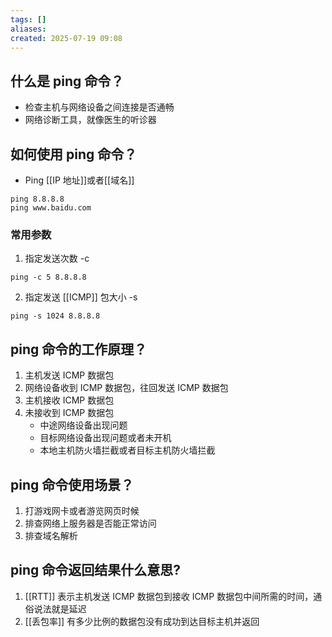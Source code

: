 ```yaml
---
tags: []
aliases: 
created: 2025-07-19 09:08
---
```


## 什么是 ping 命令？

- 检查主机与网络设备之间连接是否通畅
- 网络诊断工具，就像医生的听诊器

## 如何使用 ping 命令？

- Ping [[IP 地址]]或者[[域名]]
```shell
ping 8.8.8.8
ping www.baidu.com
```

### 常用参数

1. 指定发送次数 -c
```shell
ping -c 5 8.8.8.8
```
2. 指定发送 [[ICMP]] 包大小 -s
```shell
ping -s 1024 8.8.8.8
```
## ping 命令的工作原理？

1. 主机发送 ICMP 数据包
2. 网络设备收到 ICMP 数据包，往回发送 ICMP 数据包
3. 主机接收 ICMP 数据包
4. 未接收到 ICMP 数据包
	- 中途网络设备出现问题
	- 目标网络设备出现问题或者未开机
	- 本地主机防火墙拦截或者目标主机防火墙拦截


## ping 命令使用场景？

1. 打游戏网卡或者游览网页时候
2. 排查网络上服务器是否能正常访问
3. 排查域名解析

## ping 命令返回结果什么意思?

1. [[RTT]] 表示主机发送 ICMP 数据包到接收 ICMP 数据包中间所需的时间，通俗说法就是延迟
2. [[丢包率]] 有多少比例的数据包没有成功到达目标主机并返回